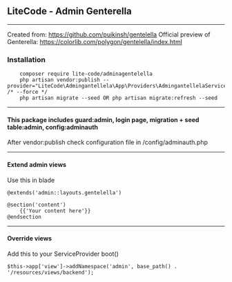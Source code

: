 ## LiteCode - Admin Genterella

- - - -
Created from: https://github.com/puikinsh/gentelella
Official preview of Genterella: https://colorlib.com/polygon/gentelella/index.html
### Installation
````
    composer require lite-code/adminagentelella
    php artisan vendor:publish --provider="LiteCode\Admingantellela\App\Providers\AdmingantellelaServiceProvider" /* --force */
    php artisan migrate --seed OR php artisan migrate:refresh --seed
````

- - - -

#### This package includes guard:admin, login page, migration + seed table:admin, config:adminauth
After vendor:publish check configuration file in /config/adminauth.php

- - - -

#### Extend admin views
Use this in blade
````
@extends('admin::layouts.gentelella')

@section('content')
    {{'Your content here'}}
@endsection
````

- - - -

#### Override views
Add this to your ServiceProvider boot()
````
$this->app['view']->addNamespace('admin', base_path() . '/resources/views/backend');
````
